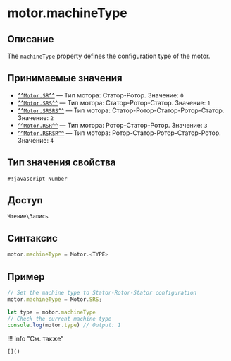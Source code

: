 # motor.machineType

## Описание
The `machineType` property defines the configuration type of the motor.

## Принимаемые значения
- [^^`Motor.SR`^^](../constants/SR.md) — Тип мотора: Статор-Ротор.
  Значение: `0`
- [^^`Motor.SRS`^^](../constants/SRS.md) — Тип мотора: Статор-Ротор-Статор.
  Значение: `1`
- [^^`Motor.SRSRS`^^](../constants/SRSRS.md) — Тип мотора: Статор-Ротор-Статор-Ротор-Статор.
  Значение: `2`
- [^^`Motor.RSR`^^](../constants/RSR.md) — Тип мотора: Ротор-Статор-Ротор.
  Значение: `3`
- [^^`Motor.RSRSR`^^](../constants/RSRSR.md) — Тип мотора: Ротор-Статор-Ротор-Статор-Ротор.
  Значение: `4`

## Тип значения свойства
`#!javascript Number`

## Доступ
`Чтение\Запись`

## Синтаксис
``` javascript
motor.machineType = Motor.<TYPE>
```
## Пример
``` javascript linenums="1"
// Set the machine type to Stator-Rotor-Stator configuration
motor.machineType = Motor.SRS;

let type = motor.machineType
// Check the current machine type
console.log(motor.type) // Output: 1
```
!!! info "См. также"

    []()

